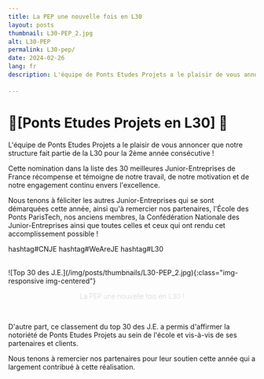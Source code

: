 ```yaml
---
title: La PEP une nouvelle fois en L30 
layout: posts
thumbnail: L30-PEP_2.jpg
alt: L30-PEP
permalink: L30-pep/
date: 2024-02-26
lang: fr
description: L'équipe de Ponts Etudes Projets a le plaisir de vous annoncer que notre structure fait partie de la L30 pour la 2ème année consécutive ! 

---
```



# 🎉[Ponts Etudes Projets en L30] 🎊


L'équipe de Ponts Etudes Projets a le plaisir de vous annoncer que notre structure fait partie de la L30 pour la 2ème année consécutive ! 

Cette nomination dans la liste des 30 meilleures Junior-Entreprises de France récompense et témoigne de notre travail, de notre motivation et de notre engagement continu envers l'excellence. 

Nous tenons à féliciter les autres Junior-Entreprises qui se sont démarquées cette année, ainsi qu'à remercier nos partenaires, l'École des Ponts ParisTech, nos anciens membres, la Confédération Nationale des Junior-Entreprises ainsi que toutes celles et ceux qui ont rendu cet accomplissement possible !

hashtag#CNJE hashtag#WeAreJE hashtag#L30

<br>
![Top 30 des J.E.](/img/posts/thumbnails/L30-PEP_2.jpg){:class="img-responsive img-centered"}
<div><p style="text-align: center; font-weight: 100; color: rgba(150, 150, 150, 1)">La PEP une nouvelle fois en L30 ! </p></div>
<br>

D'autre part, ce classement du top 30 des J.E. a permis d'affirmer la notoriété de Ponts Etudes Projets au sein de l'école et vis-à-vis de ses partenaires et clients. 


Nous tenons à remercier nos partenaires pour leur soutien cette année qui a largement contribué à cette réalisation.
